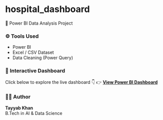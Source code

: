 # hospital_dashboard
🚀 Power BI Data Analysis Project

### ⚙️ Tools Used
- Power BI  
- Excel / CSV Dataset  
- Data Cleaning (Power Query)  

### 🔗 **Interactive Dashboard**
Click below to explore the live dashboard 👇 
👉 [**View Power BI Dashboard**](https://app.powerbi.com/view?r=eyJrIjoiZGU2NTg5OGYtMjE4ZS00ODQ0LTkyYWQtMWNjNjExODU4MWJmIiwidCI6Ijg1YmRkNjUwLWM5NmMtNGQzNy1hZDE3LTRlZWQ4MzJiM2Y0OSJ9)

### 🧑‍💻 Author
**Tayyab Khan**  
B.Tech in AI & Data Science  

